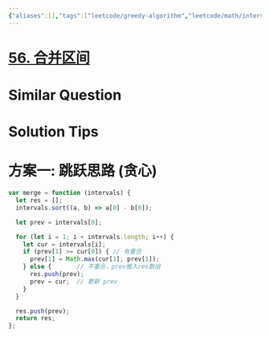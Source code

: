 ```yaml
---
{"aliases":[],"tags":["leetcode/greedy-algorithm","leetcode/math/interval"],"review-dates":[],"dg-publish":true,"difficulty":"medium","date-created":"2023-07-09-Sun, 11:25:41 am","date-modified":"2023-07-09-Sun, 11:26:59 am","permalink":"/programming/basic/leetcode/56. 合并区间/","dgPassFrontmatter":true}
---
```



# [56. 合并区间](https://leetcode.cn/problems/merge-intervals/)

# Similar Question

# Solution Tips

# 方案一: 跳跃思路 (贪心)

```js
var merge = function (intervals) {
  let res = [];
  intervals.sort((a, b) => a[0] - b[0]);

  let prev = intervals[0];

  for (let i = 1; i < intervals.length; i++) {
    let cur = intervals[i];
    if (prev[1] >= cur[0]) { // 有重合
      prev[1] = Math.max(cur[1], prev[1]); 
    } else {       // 不重合，prev推入res数组 
      res.push(prev);
      prev = cur;  // 更新 prev
    }
  }

  res.push(prev);
  return res;
};
```
